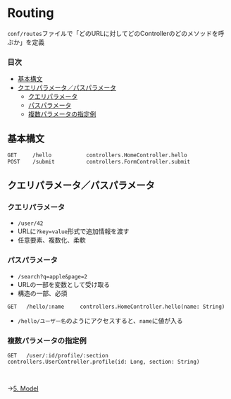 # Routing

`conf/routes`ファイルで「どのURLに対してどのControllerのどのメソッドを呼ぶか」を定義

### 目次

- [基本構文](#基本構文)
- [クエリパラメータ／パスパラメータ](#クエリパラメータパスパラメータ)
  - [クエリパラメータ](#クエリパラメータ)
  - [パスパラメータ](#パスパラメータ)
  - [複数パラメータの指定例](#複数パラメータの指定例)

## 基本構文

```bash
GET     /hello           controllers.HomeController.hello
POST    /submit          controllers.FormController.submit
```

## クエリパラメータ／パスパラメータ

### クエリパラメータ

- `/user/42`
- URLに`?key=value`形式で追加情報を渡す 
- 任意要素、複数化、柔軟 

### パスパラメータ

- `/search?q=apple&page=2`
- URLの一部を変数として受け取る
- 構造の一部、必須

```routes
GET   /hello/:name     controllers.HomeController.hello(name: String)
```

- `/hello/ユーザー名`のようにアクセスすると、`name`に値が入る

### 複数パラメータの指定例

```routes
GET   /user/:id/profile/:section    controllers.UserController.profile(id: Long, section: String)
```

<br>

→[5. Model](05_model.md)